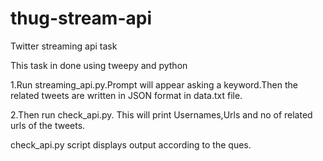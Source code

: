 # thug-stream-api
Twitter streaming api task

This task in done using tweepy and python 

1.Run streaming_api.py.Prompt will appear asking a keyword.Then the related tweets are written in JSON format in data.txt file.

2.Then run check_api.py. This will print Usernames,Urls and no of related urls of the tweets.

check_api.py script displays output according to the ques.

